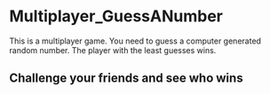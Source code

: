 # Multiplayer_GuessANumber

This is a multiplayer game.
You need to guess a computer generated random number. The player with the least guesses wins.

## Challenge your friends and see who wins
